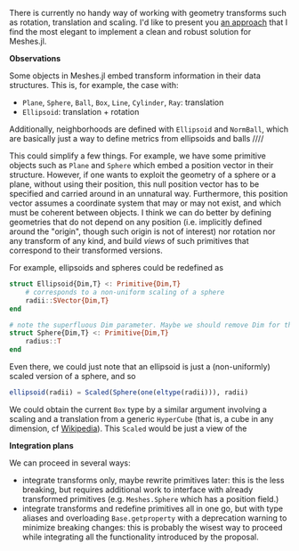 There is currently no handy way of working with geometry transforms such as rotation, translation and scaling. I'd like to present you [an approach](https://github.com/serenity4/GeometryExperiments.jl) that I find the most elegant to implement a clean and robust solution for Meshes.jl.

**Observations**

Some objects in Meshes.jl embed transform information in their data structures. This is, for example, the case with:
- `Plane`, `Sphere`, `Ball`, `Box`, `Line`, `Cylinder`, `Ray`: translation
- `Ellipsoid`: translation + rotation

Additionally, neighborhoods are defined with `Ellipsoid` and `NormBall`, which are basically just a way to define metrics from ellipsoids and balls ////

This could simplify a few things. For example, we have some primitive objects such as `Plane` and `Sphere` which embed a position vector in their structure. However, if one wants to exploit the geometry of a sphere or a plane, without using their position, this null position vector has to be specified and carried around in an unnatural way. Furthermore, this position vector assumes a coordinate system that may or may not exist, and which must be coherent between objects. I think we can do better by defining geometries that do not depend on any position (i.e. implicitly defined around the "origin", though such origin is not of interest) nor rotation nor any transform of any kind, and build *views* of such primitives that correspond to their transformed versions.

For example, ellipsoids and spheres could be redefined as
```julia
struct Ellipsoid{Dim,T} <: Primitive{Dim,T}
    # corresponds to a non-uniform scaling of a sphere
    radii::SVector{Dim,T}
end

# note the superfluous Dim parameter. Maybe we should remove Dim for the Primitive type?
struct Sphere{Dim,T} <: Primitive{Dim,T}
    radius::T
end
```

Even there, we could just note that an ellipsoid is just a (non-uniformly) scaled version of a sphere, and so

```julia
ellipsoid(radii) = Scaled(Sphere(one(eltype(radii))), radii)
```

We could obtain the current `Box` type by a similar argument involving a scaling and a translation from a generic `HyperCube` (that is, a cube in any dimension, cf [Wikipedia](https://en.wikipedia.org/wiki/Hypercube)).
This `Scaled` would be just a view of the 

**Integration plans**

We can proceed in several ways:
- integrate transforms only, maybe rewrite primitives later: this is the less breaking, but requires additional work to interface with already transformed primitives (e.g. `Meshes.Sphere` which has a position field.)
- integrate transforms and redefine primitives all in one go, but with type aliases and overloading `Base.getproperty` with a deprecation warning to minimize breaking changes: this is probably the wisest way to proceed while integrating all the functionality introduced by the proposal.
